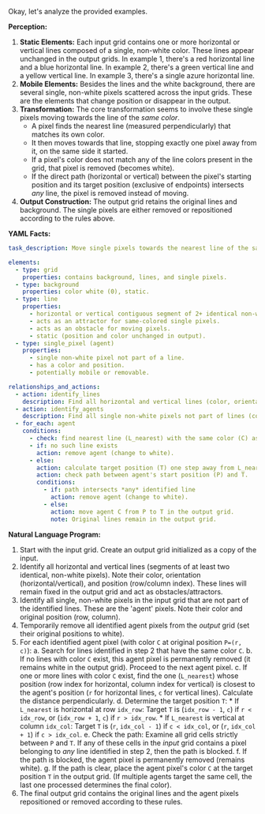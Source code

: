 Okay, let's analyze the provided examples.

**Perception:**

1.  **Static Elements:** Each input grid contains one or more horizontal or vertical lines composed of a single, non-white color. These lines appear unchanged in the output grids. In example 1, there's a red horizontal line and a blue horizontal line. In example 2, there's a green vertical line and a yellow vertical line. In example 3, there's a single azure horizontal line.
2.  **Mobile Elements:** Besides the lines and the white background, there are several single, non-white pixels scattered across the input grids. These are the elements that change position or disappear in the output.
3.  **Transformation:** The core transformation seems to involve these single pixels moving towards the line of the *same color*.
    *   A pixel finds the nearest line (measured perpendicularly) that matches its own color.
    *   It then moves towards that line, stopping exactly one pixel away from it, on the same side it started.
    *   If a pixel's color does not match any of the line colors present in the grid, that pixel is removed (becomes white).
    *   If the direct path (horizontal or vertical) between the pixel's starting position and its target position (exclusive of endpoints) intersects *any* line, the pixel is removed instead of moving.
4.  **Output Construction:** The output grid retains the original lines and background. The single pixels are either removed or repositioned according to the rules above.

**YAML Facts:**


```yaml
task_description: Move single pixels towards the nearest line of the same color, stopping one step away, unless the path is blocked by any line or no same-colored line exists.

elements:
  - type: grid
    properties: contains background, lines, and single pixels.
  - type: background
    properties: color white (0), static.
  - type: line
    properties:
      - horizontal or vertical contiguous segment of 2+ identical non-white pixels.
      - acts as an attractor for same-colored single pixels.
      - acts as an obstacle for moving pixels.
      - static (position and color unchanged in output).
  - type: single_pixel (agent)
    properties:
      - single non-white pixel not part of a line.
      - has a color and position.
      - potentially mobile or removable.

relationships_and_actions:
  - action: identify_lines
    description: Find all horizontal and vertical lines (color, orientation, position).
  - action: identify_agents
    description: Find all single non-white pixels not part of lines (color, position).
  - for_each: agent
    conditions:
      - check: find nearest line (L_nearest) with the same color (C) as the agent.
      - if: no such line exists
        action: remove agent (change to white).
      - else:
        action: calculate target position (T) one step away from L_nearest on the agent's side.
        action: check path between agent's start position (P) and T.
        conditions:
          - if: path intersects *any* identified line
            action: remove agent (change to white).
          - else:
            action: move agent C from P to T in the output grid.
            note: Original lines remain in the output grid.
```


**Natural Language Program:**

1.  Start with the input grid. Create an output grid initialized as a copy of the input.
2.  Identify all horizontal and vertical lines (segments of at least two identical, non-white pixels). Note their color, orientation (horizontal/vertical), and position (row/column index). These lines will remain fixed in the output grid and act as obstacles/attractors.
3.  Identify all single, non-white pixels in the input grid that are not part of the identified lines. These are the 'agent' pixels. Note their color and original position (row, column).
4.  Temporarily remove all identified agent pixels from the *output* grid (set their original positions to white).
5.  For each identified agent pixel (with color `C` at original position `P=(r, c)`):
    a.  Search for lines identified in step 2 that have the same color `C`.
    b.  If no lines with color `C` exist, this agent pixel is permanently removed (it remains white in the output grid). Proceed to the next agent pixel.
    c.  If one or more lines with color `C` exist, find the one (`L_nearest`) whose position (row index for horizontal, column index for vertical) is closest to the agent's position (`r` for horizontal lines, `c` for vertical lines). Calculate the distance perpendicularly.
    d.  Determine the target position `T`:
        *   If `L_nearest` is horizontal at row `idx_row`: Target `T` is (`idx_row - 1`, `c`) if `r < idx_row`, or (`idx_row + 1`, `c`) if `r > idx_row`.
        *   If `L_nearest` is vertical at column `idx_col`: Target `T` is (`r`, `idx_col - 1`) if `c < idx_col`, or (`r`, `idx_col + 1`) if `c > idx_col`.
    e.  Check the path: Examine all grid cells strictly between `P` and `T`. If any of these cells in the *input* grid contains a pixel belonging to *any* line identified in step 2, then the path is blocked.
    f.  If the path is blocked, the agent pixel is permanently removed (remains white).
    g.  If the path is clear, place the agent pixel's color `C` at the target position `T` in the output grid. (If multiple agents target the same cell, the last one processed determines the final color).
6.  The final output grid contains the original lines and the agent pixels repositioned or removed according to these rules.